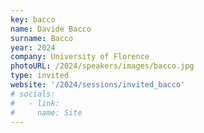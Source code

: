```yaml
---
key: bacco
name: Davide Bacco
surname: Bacco
year: 2024
company: University of Florence
photoURL: /2024/speakers/images/bacco.jpg
type: invited
website: '/2024/sessions/invited_bacco'
# socials:
#   - link:  
#     name: Site
---
```

